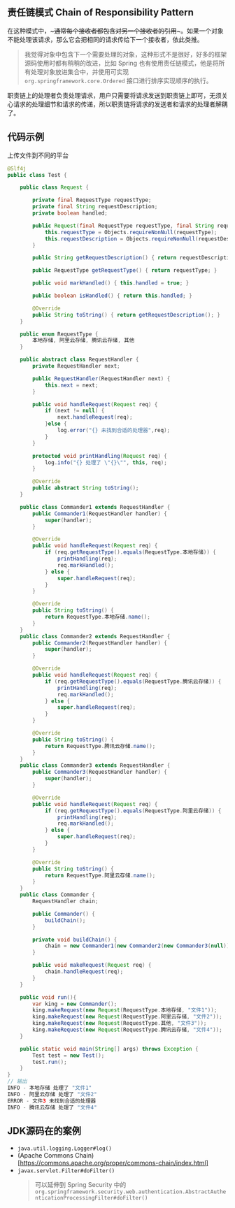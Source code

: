 责任链模式 Chain of Responsibility Pattern
-------------

在这种模式中，~~~通常每个接收者都包含对另一个接收者的引用~~~。如果一个对象不能处理该请求，那么它会把相同的请求传给下一个接收者，依此类推。  
> 我觉得对象中包含下一个需要处理的对象，这种形式不是很好，好多的框架源码使用时都有稍稍的改进，比如 Spring 也有使用责任链模式，他是将所有处理对象放进集合中，并使用可实现 `org.springframework.core.Ordered` 接口进行排序实现顺序的执行。

职责链上的处理者负责处理请求，用户只需要将请求发送到职责链上即可，无须关心请求的处理细节和请求的传递，所以职责链将请求的发送者和请求的处理者解耦了。

## 代码示例
上传文件到不同的平台

```java
@Slf4j
public class Test {

	public class Request {

		private final RequestType requestType;
		private final String requestDescription;
		private boolean handled;

		public Request(final RequestType requestType, final String requestDescription) {
			this.requestType = Objects.requireNonNull(requestType);
			this.requestDescription = Objects.requireNonNull(requestDescription);
		}

		public String getRequestDescription() { return requestDescription; }

		public RequestType getRequestType() { return requestType; }

		public void markHandled() { this.handled = true; }

		public boolean isHandled() { return this.handled; }

		@Override
		public String toString() { return getRequestDescription(); }
	}

	public enum RequestType {
		本地存储, 阿里云存储, 腾讯云存储, 其他
	}

	public abstract class RequestHandler {
		private RequestHandler next;

		public RequestHandler(RequestHandler next) {
			this.next = next;
		}

		public void handleRequest(Request req) {
			if (next != null) {
				next.handleRequest(req);
			}else {
				log.error("{} 未找到合适的处理器",req);
			}
		}

		protected void printHandling(Request req) {
			log.info("{} 处理了 \"{}\"", this, req);
		}

		@Override
		public abstract String toString();
	}

	public class Commander1 extends RequestHandler {
		public Commander1(RequestHandler handler) {
			super(handler);
		}

		@Override
		public void handleRequest(Request req) {
			if (req.getRequestType().equals(RequestType.本地存储)) {
				printHandling(req);
				req.markHandled();
			} else {
				super.handleRequest(req);
			}
		}

		@Override
		public String toString() {
			return RequestType.本地存储.name();
		}
	}
	public class Commander2 extends RequestHandler {
		public Commander2(RequestHandler handler) {
			super(handler);
		}

		@Override
		public void handleRequest(Request req) {
			if (req.getRequestType().equals(RequestType.腾讯云存储)) {
				printHandling(req);
				req.markHandled();
			} else {
				super.handleRequest(req);
			}
		}

		@Override
		public String toString() {
			return RequestType.腾讯云存储.name();
		}
	}
	public class Commander3 extends RequestHandler {
		public Commander3(RequestHandler handler) {
			super(handler);
		}

		@Override
		public void handleRequest(Request req) {
			if (req.getRequestType().equals(RequestType.阿里云存储)) {
				printHandling(req);
				req.markHandled();
			} else {
				super.handleRequest(req);
			}
		}

		@Override
		public String toString() {
			return RequestType.阿里云存储.name();
		}
	}
	public class Commander {
		RequestHandler chain;

		public Commander() {
			buildChain();
		}

		private void buildChain() {
			chain = new Commander1(new Commander2(new Commander3(null)));
		}

		public void makeRequest(Request req) {
			chain.handleRequest(req);
		}
	}

	public void run(){
		var king = new Commander();
		king.makeRequest(new Request(RequestType.本地存储, "文件1"));
		king.makeRequest(new Request(RequestType.阿里云存储, "文件2"));
		king.makeRequest(new Request(RequestType.其他, "文件3"));
		king.makeRequest(new Request(RequestType.腾讯云存储, "文件4"));
	}

	public static void main(String[] args) throws Exception {
		Test test = new Test();
		test.run();
	}
}
// 输出
INFO - 本地存储 处理了 "文件1"
INFO - 阿里云存储 处理了 "文件2"
ERROR - 文件3 未找到合适的处理器
INFO - 腾讯云存储 处理了 "文件4"
```

## JDK源码在的案例
* `java.util.logging.Logger#log()`
* (Apache Commons Chain)[https://commons.apache.org/proper/commons-chain/index.html]
* `javax.servlet.Filter#doFilter()`
  > 可以延伸到 Spring Security 中的 `org.springframework.security.web.authentication.AbstractAuthenticationProcessingFilter#doFilter()`
